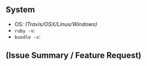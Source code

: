 ## System

<!-- Feel free to delete this section if you're submitting a feature request -->

- OS: _(Travis/OSX/Linux/Windows)_
- `ruby -v`:
- `bundle -v`:


## (Issue Summary / Feature Request)
